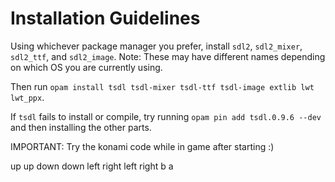 # Installation Guidelines
Using whichever package manager you prefer, install `sdl2`, `sdl2_mixer`, `sdl2_ttf`, and `sdl2_image`. 
Note: These may have different names depending on which OS you are currently using.

Then run `opam install tsdl tsdl-mixer tsdl-ttf tsdl-image extlib lwt lwt_ppx`.

If `tsdl` fails to install or compile, try running `opam pin add tsdl.0.9.6 --dev` and then installing the other parts. 

IMPORTANT: Try the konami code while in game after starting :)

up up down down left right left right b a
